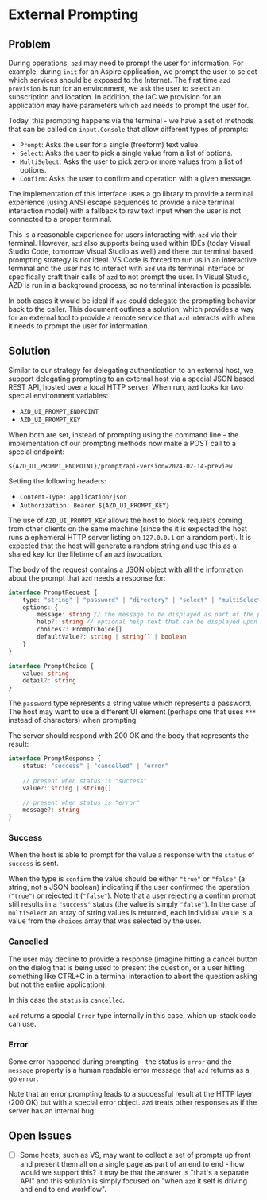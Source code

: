 # External Prompting

## Problem

During operations, `azd` may need to prompt the user for information. For example, during `init` for an Aspire application, we prompt the user to select which services should be exposed to the Internet. The first time `azd provision` is run for an environment, we ask the user to select an subscription and location. In addition, the IaC we provision for an application may have parameters which `azd` needs to prompt the user for.

Today, this prompting happens via the terminal - we have a set of methods that can be called on `input.Console` that allow different types of prompts:

- `Prompt`: Asks the user for a single (freeform) text value.
- `Select`: Asks the user to pick a single value from a list of options.
- `MultiSelect`: Asks the user to pick zero or more values from a list of options.
- `Confirm`: Asks the user to confirm and operation with a given message.

The implementation of this interface uses a go library to provide a terminal experience (using ANSI escape sequences to provide a nice terminal interaction model) with a fallback to raw text input when the user is not connected to a proper terminal.

This is a reasonable experience for users interacting with `azd` via their terminal.  However, `azd` also supports being used within IDEs (today Visual Studio Code, tomorrow Visual Studio as well) and there our terminal based prompting strategy is not ideal. VS Code is forced to run us in an interactive terminal and the user has to interact with `azd` via its terminal interface or specifically craft their calls of `azd` to not prompt the user.  In Visual Studio, AZD is run in a background process, so no terminal interaction is possible.

In both cases it would be ideal if `azd` could delegate the prompting behavior back to the caller.  This document outlines a solution, which provides a way for an external tool to provide a remote service that `azd` interacts with when it needs to prompt the user for information.

## Solution

Similar to our strategy for delegating authentication to an external host, we support delegating prompting to an external host via a special JSON based REST API, hosted over a local HTTP server.  When run, `azd` looks for two special environment variables:

- `AZD_UI_PROMPT_ENDPOINT`
- `AZD_UI_PROMPT_KEY`

When both are set, instead of prompting using the command line - the implementation of our prompting methods now make a POST call to a special endpoint:

`${AZD_UI_PROMPT_ENDPOINT}/prompt?api-version=2024-02-14-preview`

Setting the following headers:

- `Content-Type: application/json`
- `Authorization: Bearer ${AZD_UI_PROMPT_KEY}`

The use of `AZD_UI_PROMPT_KEY` allows the host to block requests coming from other clients on the same machine (since the it is expected the host runs a ephemeral HTTP server listing on `127.0.0.1` on a random port). It is expected that the host will generate a random string and use this as a shared key for the lifetime of an `azd` invocation.

The body of the request contains a JSON object with all the information about the prompt that `azd` needs a response for:

```typescript
interface PromptRequest {
    type: "string" | "password" | "directory" | "select" | "multiSelect" | "confirm"
    options: {
        message: string // the message to be displayed as part of the prompt
        help?: string // optional help text that can be displayed upon request
        choices?: PromptChoice[]
        defaultValue?: string | string[] | boolean
    }
}

interface PromptChoice {
    value: string
    detail?: string
}
```

The `password` type represents a string value which represents a password. The host may want to use a different UI element (perhaps one that uses `***` instead of characters) when prompting.

The server should respond with 200 OK and the body that represents the result:

```typescript
interface PromptResponse {
    status: "success" | "cancelled" | "error"
    
    // present when status is "success"
    value?: string | string[]

    // present when status is "error"
    message?: string 
}
```

### Success 

When the host is able to prompt for the value a response with the `status` of `success` is sent.

When the type is `confirm` the value should be either `"true"` or `"false"` (a string, not a JSON boolean) indicating if the user confirmed the operation (`"true"`) or rejected it (`"false"`). Note that a user rejecting a confirm prompt still results in a `"success"` status (the value is simply `"false"`). In the case of `multiSelect` an array of string values is returned, each individual value is a value from the `choices` array that was selected by the user.

### Cancelled

The user may decline to provide a response (imagine hitting a cancel button on the dialog that is being used to present the question, or a user hitting something like CTRL+C in a terminal interaction to abort the question asking but not the entire application).

In this case the `status` is `cancelled`.

`azd` returns a special `Error` type internally in this case, which up-stack code can use.

### Error

Some error happened during prompting - the status is `error` and the `message` property is a human readable error message that `azd` returns as a go `error`.

Note that an error prompting leads to a successful result at the HTTP layer (200 OK) but with a special error object. `azd` treats other responses as if the server has an internal bug.

## Open Issues

- [ ] Some hosts, such as VS, may want to collect a set of prompts up front and present them all on a single page as part of an end to end - how would we support this? It may be that the answer is "that's a separate API" and this solution is simply focused on "when `azd` it self is driving and end to end workflow".
